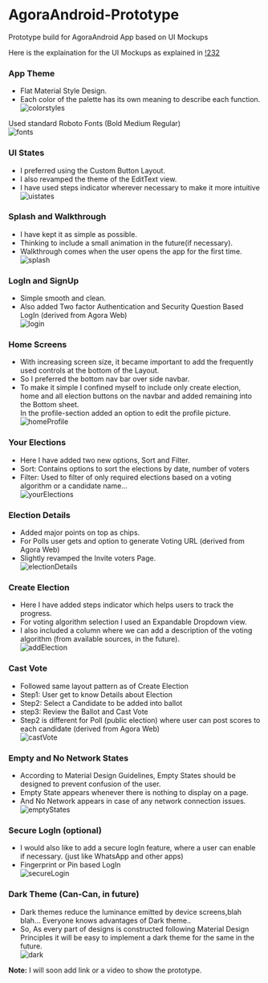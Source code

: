 # AgoraAndroid-Prototype
Prototype build for AgoraAndroid App based on UI Mockups

Here is the explaination for the UI Mockups as explained in [!232](https://gitlab.com/aossie/agora-android/-/merge_requests/232)

### App Theme
* Flat Material Style Design.
* Each color of the palette has its own meaning to describe each function. <br>
![colorstyles](https://gitlab.com/aossie/agora-android/uploads/7cf0914e0169e7ce7170323007176d79/colorstyles.png)

Used standard Roboto Fonts (Bold Medium Regular) <br>
![fonts](https://gitlab.com/aossie/agora-android/uploads/6c419c38384352b6479e0a8bc1ff0777/fonts.png)

### UI States
* I preferred using the Custom Button Layout. <br>
* I also revamped the theme of the EditText view. <br>
* I have used steps indicator wherever necessary to make it more intuitive <br>
![uistates](https://gitlab.com/aossie/agora-android/uploads/3760541dc79d9e9f5f99dff51121cb03/uistates.png)

### Splash and Walkthrough
* I have kept it as simple as possible. <br>
* Thinking to include a small animation in the future(if necessary). <br>
* Walkthrough comes when the user opens the app for the first time. <br>
![splash](https://gitlab.com/aossie/agora-android/uploads/0d60b6ab9645111c5e080c214d06e3ec/splash.jpg)

### LogIn and SignUp
* Simple smooth and clean. <br>
* Also added Two factor Authentication and Security Question Based LogIn (derived from Agora Web) <br>
![login](https://gitlab.com/aossie/agora-android/uploads/a6653479acadd702c828b7f02a8dfedb/login.jpg)

### Home Screens
* With increasing screen size, it became important to add the frequently used controls at the bottom of the Layout. <br>
* So I preferred the bottom nav bar over side navbar. <br>
* To make it simple I confined myself to include only create election, home and all election buttons on the navbar and added remaining into the Bottom sheet. <br>
In the profile-section added an option to edit the profile picture. <br>
![homeProfile](https://gitlab.com/aossie/agora-android/uploads/bd21cb069a4fd92d5e565f1dc7f41c8b/homeProfile.jpg)

### Your Elections
* Here I have added two new options, Sort and Filter. <br>
* Sort: Contains options to sort the elections by date, number of voters <br>
* Filter: Used to filter of only required elections based on a voting algorithm or a candidate name... <br>
![yourElections](https://gitlab.com/aossie/agora-android/uploads/f71a672b7c601492b8cabe56f0294f97/yourElections.jpg)

### Election Details
* Added major points on top as chips. <br>
* For Polls user gets and option to generate Voting URL (derived from Agora Web) <br>
* Slightly revamped the Invite voters Page. <br>
![electionDetails](https://gitlab.com/aossie/agora-android/uploads/c5a593c962eba06e47564a9daf6df69d/electionDetails.jpg)

### Create Election
* Here I have added steps indicator which helps users to track the progress. <br>
* For voting algorithm selection I used an Expandable Dropdown view. <br>
* I also included a column where we can add a description of the voting algorithm (from available sources, in the future). <br>
![addElection](https://gitlab.com/aossie/agora-android/uploads/cccf6a41529d570f876862f42cc01cb6/addElection.jpg)

### Cast Vote
* Followed same layout pattern as of Create Election <br>
* Step1: User get to know Details about Election <br>
* Step2: Select a Candidate to be added into ballot <br>
* step3: Review the Ballot and Cast Vote <br>
* Step2 is different for Poll (public election) where user can post scores to each candidate (derived from Agora Web) <br>
![castVote](https://gitlab.com/aossie/agora-android/uploads/e14e674fc216b06e1a3ef5742f2e4d19/castVote.jpg)

### Empty and No Network States
* According to Material Design Guidelines, Empty States should be designed to prevent confusion of the user. <br>
* Empty State appears whenever there is nothing to display on a page. <br>
* And No Network appears in case of any network connection issues. <br>
![emptyStates](https://gitlab.com/aossie/agora-android/uploads/1961d18c334845af093586264a7be8c4/emptyStates.jpg)

### Secure LogIn (optional)
* I would also like to add a secure logIn feature, where a user can enable if necessary. (just like WhatsApp and other apps) <br>
* Fingerprint or Pin based LogIn  <br>
![secureLogin](https://gitlab.com/aossie/agora-android/uploads/bbda1b6706a148ae418a8809060c3707/secureLogin.jpg)

### Dark Theme (Can-Can, in future)
* Dark themes reduce the luminance emitted by device screens,blah blah... Everyone knows advantages of Dark theme.. <br>
* So, As every part of designs is constructed following Material Design Principles it will be easy to implement a dark theme for the same in the future. <br>
![dark](https://gitlab.com/aossie/agora-android/uploads/19a2195a6bfdabebd47fc145fcac71dc/dark.jpg)

**Note:** I will soon add link or a video to show the prototype.
